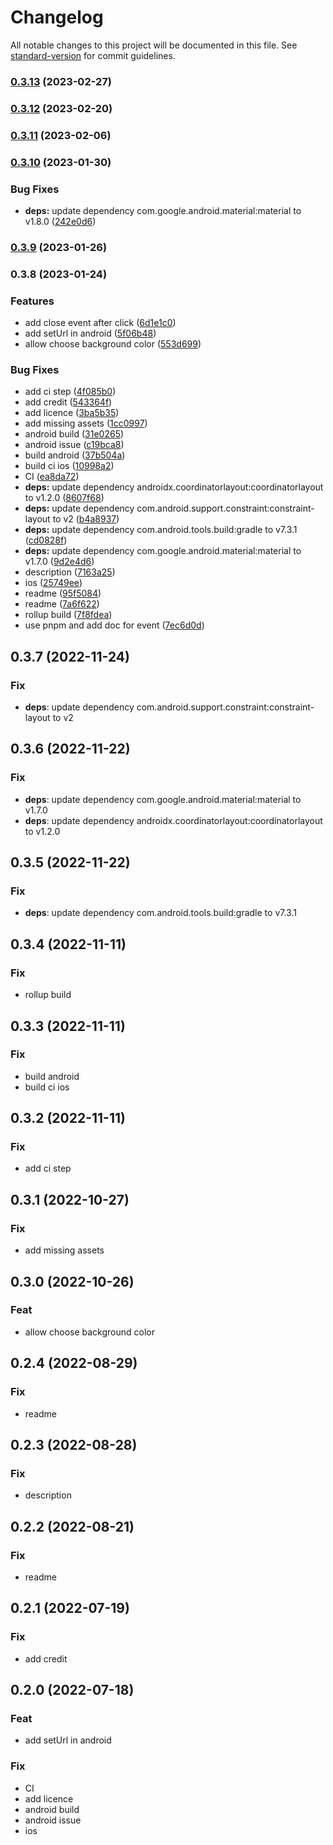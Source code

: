 # Changelog

All notable changes to this project will be documented in this file. See [standard-version](https://github.com/conventional-changelog/standard-version) for commit guidelines.

### [0.3.13](https://github.com/Cap-go/capacitor-inappbrowser/compare/v0.3.12...v0.3.13) (2023-02-27)

### [0.3.12](https://github.com/Cap-go/capacitor-inappbrowser/compare/v0.3.11...v0.3.12) (2023-02-20)

### [0.3.11](https://github.com/Cap-go/capacitor-inappbrowser/compare/v0.3.10...v0.3.11) (2023-02-06)

### [0.3.10](https://github.com/Cap-go/capacitor-inappbrowser/compare/v0.3.9...v0.3.10) (2023-01-30)


### Bug Fixes

* **deps:** update dependency com.google.android.material:material to v1.8.0 ([242e0d6](https://github.com/Cap-go/capacitor-inappbrowser/commit/242e0d600c2a7ab7c44ef1c94280f219967ee38d))

### [0.3.9](https://github.com/Cap-go/capacitor-inappbrowser/compare/v0.3.8...v0.3.9) (2023-01-26)

### 0.3.8 (2023-01-24)


### Features

* add close event after click ([6d1e1c0](https://github.com/Cap-go/capacitor-inappbrowser/commit/6d1e1c0d03b887decbbe5308b856fff5c9929b5d))
* add setUrl in android ([5f06b48](https://github.com/Cap-go/capacitor-inappbrowser/commit/5f06b48ea436098edf9cbce8a058f46c28dc8c93))
* allow choose background color ([553d699](https://github.com/Cap-go/capacitor-inappbrowser/commit/553d6992ec8a4b7a3c7bc1058b6b9f2c9933dfd3))


### Bug Fixes

* add ci step ([4f085b0](https://github.com/Cap-go/capacitor-inappbrowser/commit/4f085b071726503bcf3369d8c05f213bdc588f5a))
* add credit ([543364f](https://github.com/Cap-go/capacitor-inappbrowser/commit/543364fcfaa8d56a7456d45f0b16735d5e266558))
* add licence ([3ba5b35](https://github.com/Cap-go/capacitor-inappbrowser/commit/3ba5b354b0725a24397f802d53a1889fb3e6bd22))
* add missing assets ([1cc0997](https://github.com/Cap-go/capacitor-inappbrowser/commit/1cc0997185bdfe19bc4ed9086e6b8bdce75a3284))
* android build ([31e0265](https://github.com/Cap-go/capacitor-inappbrowser/commit/31e0265b7b1fc356b63215634e8140e3ee242f5b))
* android issue ([c19bca8](https://github.com/Cap-go/capacitor-inappbrowser/commit/c19bca8cdf9bb0b944c1fba52dd18fe0258c35f4))
* build android ([37b504a](https://github.com/Cap-go/capacitor-inappbrowser/commit/37b504abe442a72c2a3a424a6c1e8d591aa14da9))
* build ci ios ([10998a2](https://github.com/Cap-go/capacitor-inappbrowser/commit/10998a29d0376c41fbc7ed9cae6db7a91f1cf56e))
* CI ([ea8da72](https://github.com/Cap-go/capacitor-inappbrowser/commit/ea8da7260a6a6c9ab0a6cbbba42763ad1b7d5692))
* **deps:** update dependency androidx.coordinatorlayout:coordinatorlayout to v1.2.0 ([8607f68](https://github.com/Cap-go/capacitor-inappbrowser/commit/8607f68c8da51b181c60b84716e6bec86a702579))
* **deps:** update dependency com.android.support.constraint:constraint-layout to v2 ([b4a8937](https://github.com/Cap-go/capacitor-inappbrowser/commit/b4a8937ccee0812899e8579d3882c0e3ff17f0bb))
* **deps:** update dependency com.android.tools.build:gradle to v7.3.1 ([cd0828f](https://github.com/Cap-go/capacitor-inappbrowser/commit/cd0828f8cb048556fb6966b0f81a27b25d80ca06))
* **deps:** update dependency com.google.android.material:material to v1.7.0 ([9d2e4d6](https://github.com/Cap-go/capacitor-inappbrowser/commit/9d2e4d699eb1ca9cbd782eb3fbc9c72889ab701f))
* description ([7163a25](https://github.com/Cap-go/capacitor-inappbrowser/commit/7163a25077e1737221f60284822e84ec9ef0eebe))
* ios ([25749ee](https://github.com/Cap-go/capacitor-inappbrowser/commit/25749eef34822f0b50c77e99f73546140976a919))
* readme ([95f5084](https://github.com/Cap-go/capacitor-inappbrowser/commit/95f50848a70baa0ddb53abb0c7a201e87bd2ef23))
* readme ([7a6f622](https://github.com/Cap-go/capacitor-inappbrowser/commit/7a6f622e8e3f34e9bccb8364c7add33a3bddefc0))
* rollup build ([7f8fdea](https://github.com/Cap-go/capacitor-inappbrowser/commit/7f8fdeaba487d6467c66a102016c19f3adf5d2a2))
* use pnpm and add doc for event ([7ec6d0d](https://github.com/Cap-go/capacitor-inappbrowser/commit/7ec6d0d713530bd1e9c5d34b043a7a459ba47171))

## 0.3.7 (2022-11-24)

### Fix

- **deps**: update dependency com.android.support.constraint:constraint-layout to v2

## 0.3.6 (2022-11-22)

### Fix

- **deps**: update dependency com.google.android.material:material to v1.7.0
- **deps**: update dependency androidx.coordinatorlayout:coordinatorlayout to v1.2.0

## 0.3.5 (2022-11-22)

### Fix

- **deps**: update dependency com.android.tools.build:gradle to v7.3.1

## 0.3.4 (2022-11-11)

### Fix

- rollup build

## 0.3.3 (2022-11-11)

### Fix

- build android
- build ci ios

## 0.3.2 (2022-11-11)

### Fix

- add ci step

## 0.3.1 (2022-10-27)

### Fix

- add missing assets

## 0.3.0 (2022-10-26)

### Feat

- allow choose background color

## 0.2.4 (2022-08-29)

### Fix

- readme

## 0.2.3 (2022-08-28)

### Fix

- description

## 0.2.2 (2022-08-21)

### Fix

- readme

## 0.2.1 (2022-07-19)

### Fix

- add credit

## 0.2.0 (2022-07-18)

### Feat

- add setUrl in android

### Fix

- CI
- add licence
- android build
- android issue
- ios
